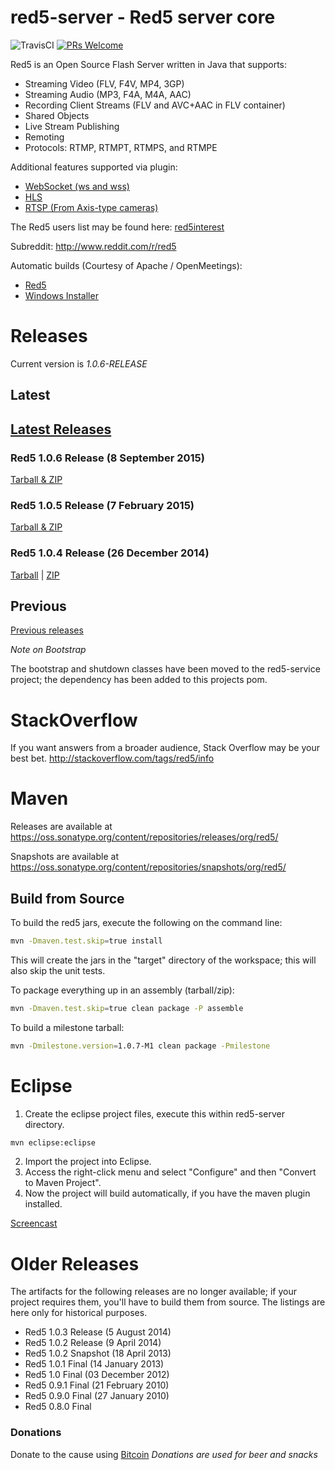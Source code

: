 red5-server - Red5 server core
===========

![TravisCI](https://travis-ci.org/Red5/red5-server.svg?branch=master) 
[![PRs Welcome](https://img.shields.io/badge/PRs-welcome-brightgreen.svg?style=flat-square)](http://makeapullrequest.com)

Red5 is an Open Source Flash Server written in Java that supports:

 * Streaming Video (FLV, F4V, MP4, 3GP)
 * Streaming Audio (MP3, F4A, M4A, AAC)
 * Recording Client Streams (FLV and AVC+AAC in FLV container)
 * Shared Objects
 * Live Stream Publishing
 * Remoting
 * Protocols: RTMP, RTMPT, RTMPS, and RTMPE
  
Additional features supported via plugin:
 
 * [WebSocket (ws and wss)](https://github.com/Red5/red5-websocket)
 * [HLS](https://github.com/Red5/red5-hls-plugin)
 * [RTSP (From Axis-type cameras)](https://github.com/Red5/red5-rtsp-restreamer)

The Red5 users list may be found here: [red5interest](https://groups.google.com/forum/#!forum/red5interest)

Subreddit: http://www.reddit.com/r/red5

Automatic builds (Courtesy of Apache / OpenMeetings): 
 * [Red5](https://builds.apache.org/view/M-R/view/OpenMeetings/job/Red5-server/)
 * [Windows Installer](https://builds.apache.org/view/M-R/view/OpenMeetings/job/red5-installer/)

# Releases
Current version is *1.0.6-RELEASE*

## Latest
[Latest Releases](https://github.com/Red5/red5-server/releases/latest)
----------------
### Red5 1.0.6 Release (8 September 2015)
[Tarball &amp; ZIP](https://github.com/Red5/red5-server/releases/tag/v1.0.6-RELEASE)

### Red5 1.0.5 Release (7 February 2015)
[Tarball &amp; ZIP](https://github.com/Red5/red5-server/releases/tag/v1.0.5-RELEASE)

### Red5 1.0.4 Release (26 December 2014)
[Tarball](https://github.com/Red5/red5-server/releases/download/v1.0.4-RELEASE/red5-server-1.0.4-RELEASE-server.tar.gz) | [ZIP](https://github.com/Red5/red5-server/releases/download/v1.0.4-RELEASE/red5-server-1.0.4-RELEASE-server.zip)

## Previous
[Previous releases](https://github.com/Red5/red5-server/blob/master/README.md#previous-releases)

<i>Note on Bootstrap</i>

The bootstrap and shutdown classes have been moved to the red5-service project; the dependency has been added to this projects pom.

# StackOverflow
If you want answers from a broader audience, Stack Overflow may be your best bet.
http://stackoverflow.com/tags/red5/info

# Maven
Releases are available at https://oss.sonatype.org/content/repositories/releases/org/red5/

Snapshots are available at https://oss.sonatype.org/content/repositories/snapshots/org/red5/

## Build from Source

To build the red5 jars, execute the following on the command line:
```sh
mvn -Dmaven.test.skip=true install
```
This will create the jars in the "target" directory of the workspace; this will also skip the unit tests.

To package everything up in an assembly (tarball/zip):
```sh
mvn -Dmaven.test.skip=true clean package -P assemble
```
To build a milestone tarball:
```sh
mvn -Dmilestone.version=1.0.7-M1 clean package -Pmilestone
```

# Eclipse

1. Create the eclipse project files, execute this within red5-server directory.
```sh
mvn eclipse:eclipse
```
2. Import the project into Eclipse.
3. Access the right-click menu and select "Configure" and then "Convert to Maven Project".
4. Now the project will build automatically, if you have the maven plugin installed.

[Screencast](http://screencast.com/t/2sgjMevf9)

# Older Releases
The artifacts for the following releases are no longer available; if your project requires them, you'll have to build them from source. The listings are here only for historical purposes.

<ul>
<li>Red5 1.0.3 Release (5 August 2014)</li>
<li>Red5 1.0.2 Release (9 April 2014)</li>
<li>Red5 1.0.2 Snapshot (18 April 2013)</li>
<li>Red5 1.0.1 Final (14 January 2013)</li>
<li>Red5 1.0 Final (03 December 2012)</li>
<li>Red5 0.9.1 Final (21 February 2010)</li>
<li>Red5 0.9.0 Final (27 January 2010)</li>
<li>Red5 0.8.0 Final</li>
</ul>

### Donations
Donate to the cause using [Bitcoin](https://coinbase.com/checkouts/2c5f023d24b12245d17f8ff8afe794d3)
<i>Donations are used for beer and snacks</i>

